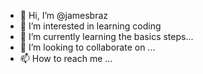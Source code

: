 - 👋 Hi, I’m @jamesbraz
- 👀 I’m interested in learning coding
- 🌱 I’m currently learning the basics steps...
- 💞️ I’m looking to collaborate on ...
- 📫 How to reach me ...

<!---
jamesbraz/jamesbraz is a ✨ special ✨ repository because its `README.md` (this file) appears on your GitHub profile.
You can click the Preview link to take a look at your changes.
--->
